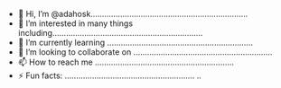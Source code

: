 - 👋 Hi, I’m @adahosk.....................................................................
- 👀 I’m interested in many things including..................................................................
- 🌱 I’m currently learning ................................................................
- 💞️ I’m looking to collaborate on .............................................................
- 📫 How to reach me .............................................................
- ⚡ Fun facts: .........................................................
..
<!---
adahosk/adahosk is a ✨ special ✨ repository because its `README.md` (this file) appears on your GitHub profile.
You can click the Preview link to take a look at your changes.
--->
